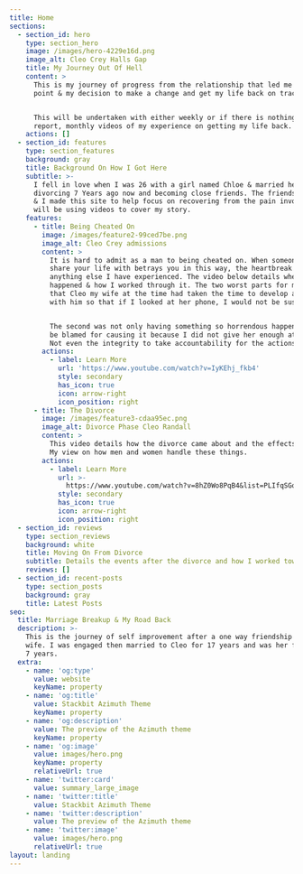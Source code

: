 ```yaml
---
title: Home
sections:
  - section_id: hero
    type: section_hero
    image: /images/hero-4229e16d.png
    image_alt: Cleo Crey Halls Gap
    title: My Journey Out Of Hell
    content: >
      This is my journey of progress from the relationship that led me to this
      point & my decision to make a change and get my life back on track.


      This will be undertaken with either weekly or if there is nothing to
      report, monthly videos of my experience on getting my life back.
    actions: []
  - section_id: features
    type: section_features
    background: gray
    title: Background On How I Got Here
    subtitle: >-
      I fell in love when I was 26 with a girl named Chloe & married her before
      divorcing 7 Years ago now and becoming close friends. The friendship ended
      & I made this site to help focus on recovering from the pain involved. I
      will be using videos to cover my story.
    features:
      - title: Being Cheated On
        image: /images/feature2-99ced7be.png
        image_alt: Cleo Crey admissions
        content: >
          It is hard to admit as a man to being cheated on. When someone who you
          share your life with betrays you in this way, the heartbreak is unlike
          anything else I have experienced. The video below details when it
          happened & how I worked through it. The two worst parts for me were
          that Cleo my wife at the time had taken the time to develop a code
          with him so that if I looked at her phone, I would not be suspicious.


          The second was not only having something so horrendous happen but then
          be blamed for causing it because I did not give her enough attention.
          Not even the integrity to take accountability for the actions.
        actions:
          - label: Learn More
            url: 'https://www.youtube.com/watch?v=IyKEhj_fkb4'
            style: secondary
            has_icon: true
            icon: arrow-right
            icon_position: right
      - title: The Divorce
        image: /images/feature3-cdaa95ec.png
        image_alt: Divorce Phase Cleo Randall
        content: >
          This video details how the divorce came about and the effects it had.
          My view on how men and women handle these things.
        actions:
          - label: Learn More
            url: >-
              https://www.youtube.com/watch?v=8hZ0Wo8PqB4&list=PLIfqSGqxgjyGM69eVxiiXhwgtF935E0E1&index=2
            style: secondary
            has_icon: true
            icon: arrow-right
            icon_position: right
  - section_id: reviews
    type: section_reviews
    background: white
    title: Moving On From Divorce
    subtitle: Details the events after the divorce and how I worked towards healing.
    reviews: []
  - section_id: recent-posts
    type: section_posts
    background: gray
    title: Latest Posts
seo:
  title: Marriage Breakup & My Road Back
  description: >-
    This is the journey of self improvement after a one way friendship to my ex
    wife. I was engaged then married to Cleo for 17 years and was her friend for
    7 years.
  extra:
    - name: 'og:type'
      value: website
      keyName: property
    - name: 'og:title'
      value: Stackbit Azimuth Theme
      keyName: property
    - name: 'og:description'
      value: The preview of the Azimuth theme
      keyName: property
    - name: 'og:image'
      value: images/hero.png
      keyName: property
      relativeUrl: true
    - name: 'twitter:card'
      value: summary_large_image
    - name: 'twitter:title'
      value: Stackbit Azimuth Theme
    - name: 'twitter:description'
      value: The preview of the Azimuth theme
    - name: 'twitter:image'
      value: images/hero.png
      relativeUrl: true
layout: landing
---
```

